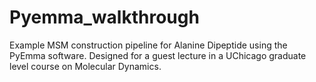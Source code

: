 # Pyemma_walkthrough

Example MSM construction pipeline for Alanine Dipeptide using the PyEmma software. Designed for a guest lecture in a UChicago graduate level course on Molecular Dynamics. 
